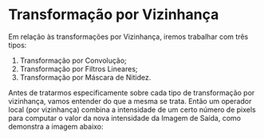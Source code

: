 # Transformação por Vizinhança #

Em relação às transformações por Vizinhança, iremos trabalhar com três tipos: 
1) Transformação por Convolução;
2) Transformação por Filtros Lineares;
3) Transformação por Máscara de Nitidez.

Antes de tratarmos especificamente sobre cada tipo de transformação por vizinhança, vamos entender do que a mesma se trata. Então um operador local (por vizinhança) combina a intensidade de um certo número de pixels para computar o valor da nova intensidade da Imagem de Saída, como demonstra a imagem abaixo: 

